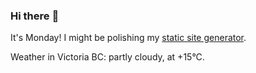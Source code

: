 ### Hi there :wave:

It's Monday! I might be polishing my [static site generator](https://github.com/bewuethr/pandoc-bash-blog).

Weather in Victoria BC: partly cloudy, at +15°C.
